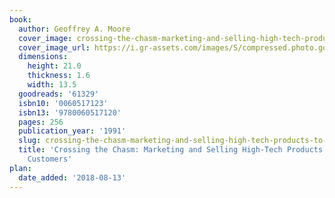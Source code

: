 ```yaml
---
book:
  author: Geoffrey A. Moore
  cover_image: crossing-the-chasm-marketing-and-selling-high-tech-products-to-mainstream-customers.jpg
  cover_image_url: https://i.gr-assets.com/images/S/compressed.photo.goodreads.com/books/1421709292l/61329._SX98_.jpg
  dimensions:
    height: 21.0
    thickness: 1.6
    width: 13.5
  goodreads: '61329'
  isbn10: '0060517123'
  isbn13: '9780060517120'
  pages: 256
  publication_year: '1991'
  slug: crossing-the-chasm-marketing-and-selling-high-tech-products-to-mainstream-customers
  title: 'Crossing the Chasm: Marketing and Selling High-Tech Products to Mainstream
    Customers'
plan:
  date_added: '2018-08-13'
---
```

